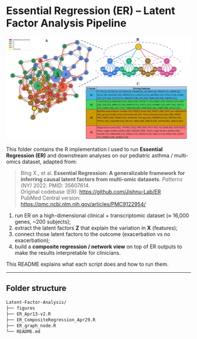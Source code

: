 # Essential Regression (ER) – Latent Factor Analysis Pipeline

![Figure X4 v2](figures/Figure_X4_v2.jpg)

This folder contains the R implementation I used to run **Essential Regression (ER)** and downstream analyses on our pediatric asthma / multi-omics dataset, adapted from:

> Bing X., et al. **Essential Regression: A generalizable framework for inferring causal latent factors from multi-omic datasets**. *Patterns (NY)* 2022. PMID: 35607614.  
> Original codebase (ER): https://github.com/Jishnu-Lab/ER  
> PubMed Central version: https://pmc.ncbi.nlm.nih.gov/articles/PMC9122954/

1. run ER on a high-dimensional clinical + transcriptomic dataset (≈ 16,000 genes, ~200 subjects);
2. extract the latent factors **Z** that explain the variation in **X** (features);
3. connect those latent factors to the outcome (exacerbation vs no exacerbation);
4. build a **composite regression / network view** on top of ER outputs to make the results interpretable for clinicians.

This README explains what each script does and how to run them.

---

## Folder structure

```text
Latent-Factor-Analysis/
├── figures
├── ER_Apr13-v2.R
├── ER_CompositeRegression_Apr29.R
├── ER_graph_node.R
└── README.md 
